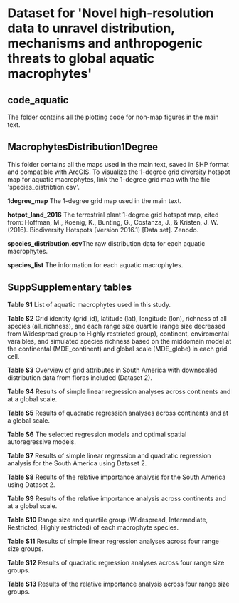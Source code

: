 # Dataset for 'Novel high-resolution data to unravel distribution, mechanisms and anthropogenic threats to global aquatic macrophytes'

## code_aquatic

The folder contains all the plotting code for non-map figures in the main text.

## MacrophytesDistribution1Degree

This folder contains all the maps used in the main text, saved in ​​SHP format​​ and compatible with ​​ArcGIS​​. To visualize the ​​1-degree grid diversity hotspot map for aquatic macrophytes​​, link the 1-degree grid map with the file ​​'species_distribtion.csv'​​. 

**1degree_map** The 1-degree grid map used in the main text.

**hotpot_land_2016** The terrestrial plant 1-degree grid hotspot map, cited from:
​​Hoffman, M., Koenig, K., Bunting, G., Costanza, J., & Kristen, J. W.​​ (2016). Biodiversity Hotspots (Version 2016.1) [Data set]. Zenodo.

**species_distribution.csv**The raw distribution data for each aquatic macrophytes.

**species_list** The information for each aquatic macrophytes.


## SuppSupplementary tables

**Table S1** List of aquatic macrophytes used in this study.

**Table S2** Grid identity (grid_id), latitude (lat), longitude (lon), richness of all species (all_richness), and each range size quartile (range size decreased from Widespread group to Highly restricted group), continent, enviromental varaibles, and simulated species richness based on the middomain model at the continental (MDE_continent) and global scale (MDE_globe) in each grid cell. 

**Table S3** Overview of grid attributes in South America with downscaled distribution data from floras included (Dataset 2). 

**Table S4** Results of simple linear regression analyses across continents and at a global scale. 

**Table S5** Results of quadratic regression analyses across continents and at a global scale. 

**Table S6** The selected regression models and optimal spatial autoregressive models. 

**Table S7** Results of simple linear regression and quadratic regression analysis for the South America using Dataset 2. 

**Table S8** Results of the relative importance analysis for the South America using Dataset 2. 

**Table S9** Results of the relative importance analysis across continents and at a global scale. 

**Table S10** Range size and quartile group (Widespread, Intermediate, Restricted, Highly restricted) of each macrophyte species.

**Table S11** Results of simple linear regression analyses across four range size groups. 

**Table S12** Results of quadratic regression analyses across four range size groups. 

**Table S13** Results of the relative importance analysis across four range size groups.
